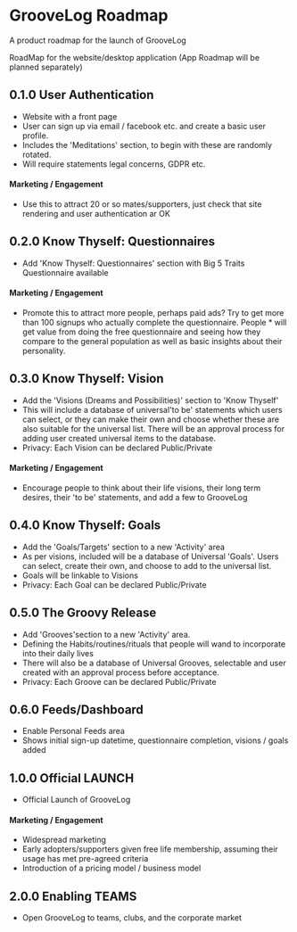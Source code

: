 # GrooveLog Roadmap
A product roadmap for the launch of GrooveLog

RoadMap for the website/desktop application (App Roadmap will be planned separately)

## 0.1.0 User Authentication
* Website with a front page
* User can sign up via email / facebook etc. and create a basic user profile.
* Includes the 'Meditations' section, to begin with these are randomly rotated.
* Will require statements legal concerns, GDPR etc.

#### Marketing / Engagement
* Use this to attract 20 or so mates/supporters, just check that site rendering and user authentication ar OK



## 0.2.0 Know Thyself: Questionnaires
* Add 'Know Thyself: Questionnaires' section with Big 5 Traits Questionnaire available

#### Marketing / Engagement
* Promote this to attract more people, perhaps paid ads? Try to get more than 100 signups who actually complete the questionnaire.  People * will get value from doing the free questionnaire and seeing how they compare to the general population as well as basic insights about their personality.


## 0.3.0 Know Thyself: Vision
* Add the 'Visions (Dreams and Possibilities)' section to 'Know Thyself'
* This will include a database of universal'to be' statements which users can select, or they can make their own and choose whether these are also suitable for the universal list. There will be an approval process for adding user created universal items to the database.
* Privacy: Each Vision can be declared Public/Private 

#### Marketing / Engagement
* Encourage people to think about their life visions, their long term desires, their 'to be' statements, and add a few to GrooveLog


## 0.4.0 Know Thyself: Goals
* Add the 'Goals/Targets' section to a new 'Activity' area
* As per visions, included will be a database of Universal 'Goals'. Users can select, create their own, and choose to add to the universal list.
* Goals will be linkable to Visions
* Privacy: Each Goal can be declared Public/Private 


## 0.5.0 The Groovy Release
* Add 'Grooves'section to a new 'Activity' area. 
* Defining the Habits/routines/rituals that people will wand to incorporate into their daily lives
* There will also be a database of Universal Grooves, selectable and user created with an approval process before acceptance.
* Privacy: Each Groove can be declared Public/Private 

## 0.6.0 Feeds/Dashboard
* Enable Personal Feeds area
* Shows initial sign-up datetime, questionnaire completion, visions / goals added

## 1.0.0 Official LAUNCH
* Official Launch of GrooveLog

#### Marketing / Engagement
* Widespread marketing
* Early adopters/supporters given free life membership, assuming their usage has met pre-agreed criteria
* Introduction of a pricing model / business model

## 2.0.0 Enabling TEAMS 
* Open GrooveLog to teams, clubs, and the corporate market
